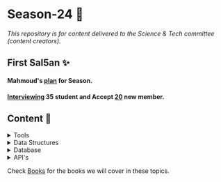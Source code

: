 # Season-24 :round_pushpin:
*This repository is for content delivered to the Science & Tech committee (content creators).*
## First Sal5an :sparkles:
#### Mahmoud's [plan](/plan) for Season.
#### [Interviewing](./interview) 35 student and Accept [20](/members) new member.
## Content :newspaper:
<details>
<summary>Tools</summary>

### [Git and GitHub](/Tools)

* Git objects , intro git internal , gitHub.


</details>
 
<details>
<summary>Data Structures</summary>

### [First session](/DS)
* Pointers , Arrays , Vector , String.
### [Second session](/DS)
* Linked list , Stack ,Queue. 
### [Third session](/DS)
* Tree , Binary tree , Binary search tree , Dfs ,Bfs ,Recursion
### [Forth session](/DS)
* Delete in BST,set map unordered map ,hash table.
### [Fifth session](/DS)
* Solving problems on whole content
</details>

<details>
<summary>Database</summary>

### [First session](/DB)
* Not yet
### [Second session](/DB)
* Not yet
### [Third session](/DB)
* Not yet
### [Forth session](/DB)
* Not yet
</details>

<details>
<summary>API's</summary>

### [First session](/API'S)
* Not yet
### [Second session](/API'S)
* Not yet
### [Third session](/API'S)
* Not yet
### [Forth session](/API'S)
* Not yet

</details>






Check [Books](/Books) for the books we will cover in these topics.
